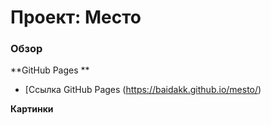 # Проект: Место

### Обзор



**GitHub Pages **

* [Ссылка GitHub Pages (https://baidakk.github.io/mesto/)

**Картинки**

